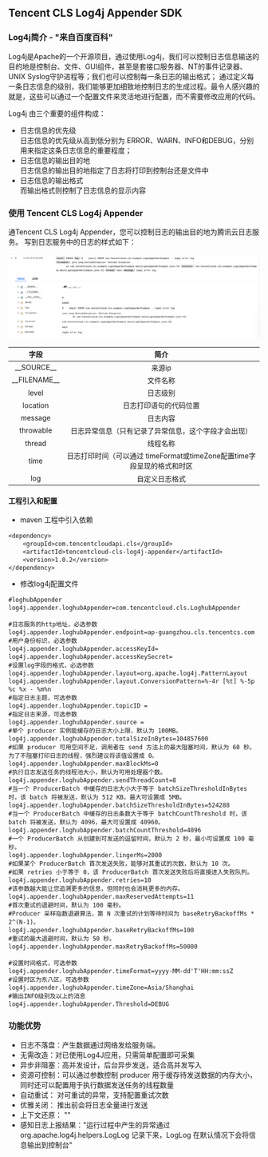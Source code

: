 Tencent CLS Log4j Appender SDK 
---

### Log4j简介 - "来自百度百科"

Log4j是Apache的一个开源项目，通过使用Log4j，我们可以控制日志信息输送的目的地是控制台、文件、GUI组件，甚至是套接口服务器、NT的事件记录器、UNIX Syslog守护进程等；我们也可以控制每一条日志的输出格式；
通过定义每一条日志信息的级别，我们能够更加细致地控制日志的生成过程。最令人感兴趣的就是，这些可以通过一个配置文件来灵活地进行配置，而不需要修改应用的代码。

Log4j 由三个重要的组件构成：
- 日志信息的优先级  
日志信息的优先级从高到低分别为 ERROR、WARN、INFO和DEBUG，分别用来指定这条日志信息的重要程度；
- 日志信息的输出目的地  
日志信息的输出目的地指定了日志将打印到控制台还是文件中
- 日志信息的输出格式  
而输出格式则控制了日志信息的显示内容

### 使用 Tencent CLS Log4j Appender

通Tencent CLS Log4j Appender，您可以控制日志的输出目的地为腾讯云日志服务。
写到日志服务中的日志的样式如下：

![demo](./demo.png)

|  字段   | 简介  |
| :----:   |:----:   |
| \_\_SOURCE__  | 来源ip |
| \_\_FILENAME__  | 文件名称 |
|level|日志级别|
|location|日志打印语句的代码位置|
|message|日志内容|
|throwable|日志异常信息（只有记录了异常信息，这个字段才会出现）|
|thread|线程名称|
|time|日志打印时间（可以通过 timeFormat或timeZone配置time字段呈现的格式和时区|
|log|自定义日志格式|

#### 工程引入和配置

- maven 工程中引入依赖
```
<dependency>
    <groupId>com.tencentcloudapi.cls</groupId>
    <artifactId>tencentcloud-cls-log4j-appender</artifactId>
    <version>1.0.2</version>
</dependency>
```

- 修改log4j配置文件

```
#loghubAppender
log4j.appender.loghubAppender=com.tencentcloud.cls.LoghubAppender

#日志服务的http地址，必选参数
log4j.appender.loghubAppender.endpoint=ap-guangzhou.cls.tencentcs.com
#用户身份标识，必选参数
log4j.appender.loghubAppender.accessKeyId=
log4j.appender.loghubAppender.accessKeySecret=
#设置log字段的格式，必选参数
log4j.appender.loghubAppender.layout=org.apache.log4j.PatternLayout
log4j.appender.loghubAppender.layout.ConversionPattern=%-4r [%t] %-5p %c %x - %m%n
#指定日志主题，可选参数
log4j.appender.loghubAppender.topicID =
#指定日志来源，可选参数
log4j.appender.loghubAppender.source =
#单个 producer 实例能缓存的日志大小上限，默认为 100MB。
log4j.appender.loghubAppender.totalSizeInBytes=104857600
#如果 producer 可用空间不足，调用者在 send 方法上的最大阻塞时间，默认为 60 秒。为了不阻塞打印日志的线程，强烈建议将该值设置成 0。
log4j.appender.loghubAppender.maxBlockMs=0
#执行日志发送任务的线程池大小，默认为可用处理器个数。
log4j.appender.loghubAppender.sendThreadCount=8
#当一个 ProducerBatch 中缓存的日志大小大于等于 batchSizeThresholdInBytes 时，该 batch 将被发送，默认为 512 KB，最大可设置成 5MB。
log4j.appender.loghubAppender.batchSizeThresholdInBytes=524288
#当一个 ProducerBatch 中缓存的日志条数大于等于 batchCountThreshold 时，该 batch 将被发送，默认为 4096，最大可设置成 40960。
log4j.appender.loghubAppender.batchCountThreshold=4096
#一个 ProducerBatch 从创建到可发送的逗留时间，默认为 2 秒，最小可设置成 100 毫秒。
log4j.appender.loghubAppender.lingerMs=2000
#如果某个 ProducerBatch 首次发送失败，能够对其重试的次数，默认为 10 次。
#如果 retries 小于等于 0，该 ProducerBatch 首次发送失败后将直接进入失败队列。
log4j.appender.loghubAppender.retries=10
#该参数越大能让您追溯更多的信息，但同时也会消耗更多的内存。
log4j.appender.loghubAppender.maxReservedAttempts=11
#首次重试的退避时间，默认为 100 毫秒。
#Producer 采样指数退避算法，第 N 次重试的计划等待时间为 baseRetryBackoffMs * 2^(N-1)。
log4j.appender.loghubAppender.baseRetryBackoffMs=100
#重试的最大退避时间，默认为 50 秒。
log4j.appender.loghubAppender.maxRetryBackoffMs=50000

#设置时间格式，可选参数
log4j.appender.loghubAppender.timeFormat=yyyy-MM-dd'T'HH:mm:ssZ
#设置时区为东八区，可选参数
log4j.appender.loghubAppender.timeZone=Asia/Shanghai
#输出INFO级别及以上的消息
log4j.appender.loghubAppender.Threshold=DEBUG
```

### 功能优势

- 日志不落盘：产生数据通过网络发给服务端。
- 无需改造：对已使用Log4J应用，只需简单配置即可采集
- 异步非阻塞：高并发设计，后台异步发送，适合高并发写入
- 资源可控制：可以通过参数控制 producer 用于缓存待发送数据的内存大小，同时还可以配置用于执行数据发送任务的线程数量
- 自动重试： 对可重试的异常，支持配置重试次数
- 优雅关闭： 推出前会将日志全量进行发送
- 上下文还原： ""
- 感知日志上报结果："运行过程中产生的异常通过 org.apache.log4j.helpers.LogLog 记录下来，LogLog 在默认情况下会将信息输出到控制台"





